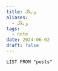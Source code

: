 ```yaml
---
title: وبلاگ
aliases:
  - وبلاگ
tags:
  - note
date: 2024-06-02
draft: false
---
```



```dataview
LIST FROM "posts"
```